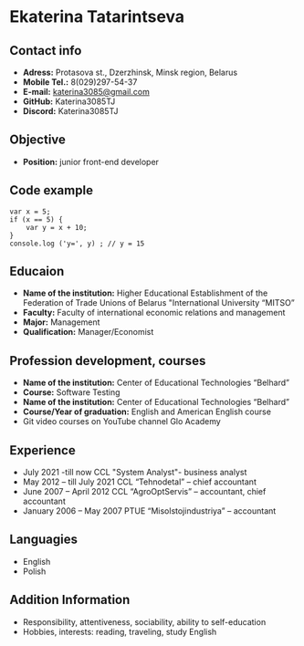 # Ekaterina Tatarintseva

## Contact info

+ **Adress:** Protasova st., Dzerzhinsk, Minsk region, Belarus
+ **Mobile Tel.:** 8(029)297-54-37
+ **E-mail:** katerina3085@gmail.com
+ **GitHub:** Katerina3085TJ
+ **Discord:** Katerina3085TJ

## Objective

+ **Position:** junior front-end developer

## Code example

```
var x = 5;
if (x == 5) {
    var y = x + 10;
}
console.log ('y=', y) ; // y = 15
```

## Educaion

+ **Name of the institution:** Higher Educational Establishment of the Federation 
of Trade Unions of Belarus "International University “MITSO”
+ **Faculty:** Faculty of international economic relations and management
+ **Major:** Management
+ **Qualification:** Manager/Economist

## Profession development, courses

+ **Name of the institution:** Center of Educational Technologies “Belhard”
+ **Course:** Software Testing
+ **Name of the institution:** Center of Educational Technologies “Belhard”
+ **Course/Year of graduation:** English and American English course
+ Git video courses on YouTube channel Glo Academy

## Experience

+ July 2021 -till now CCL "System Analyst"- business analyst
+ May 2012 – till July 2021 CCL “Tehnodetal” – chief accountant
+ June 2007 – April 2012 CCL “AgroOptServis” – accountant, chief accountant 
+ January 2006 – May 2007 PTUE “Misolstojindustriya” – accountant

## Languagies

+ English
+ Polish

## Addition Information

+ Responsibility, attentiveness, sociability, ability to self-education
+ Hobbies, interests: reading, traveling, study English
